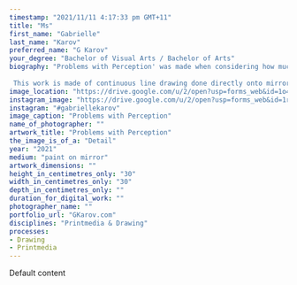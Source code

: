 ```yaml
---
timestamp: "2021/11/11 4:17:33 pm GMT+11"
title: "Ms"
first_name: "Gabrielle"
last_name: "Karov"
preferred_name: "G Karov"
your_degree: "Bachelor of Visual Arts / Bachelor of Arts"
biography: "Problems with Perception' was made when considering how much trust is placed in sight. This work considered the way that our sight can be corrupted by problems with reflection, emotion, placement, and perception. 
 
 This work is made of continuous line drawing done directly onto mirrored boxes."
image_location: "https://drive.google.com/u/2/open?usp=forms_web&id=1o4fdsgUVbpdNxv0g-FDJ9-yFuOdXMfRO"
instagram_image: "https://drive.google.com/u/2/open?usp=forms_web&id=1rHa78DaCsUdD2VkQ9_jvFLYyUipO1iIX"
instagram: "#gabriellekarov"
image_caption: "Problems with Perception"
name_of_photographer: ""
artwork_title: "Problems with Perception"
the_image_is_of_a: "Detail"
year: "2021"
medium: "paint on mirror"
artwork_dimensions: ""
height_in_centimetres_only: "30"
width_in_centimetres_only: "30"
depth_in_centimetres_only: ""
duration_for_digital_work: ""
photographer_name: ""
portfolio_url: "GKarov.com"
disciplines: "Printmedia & Drawing"
processes:
- Drawing
- Printmedia
---
```


Default content